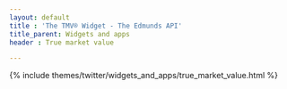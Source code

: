 ```yaml
---
layout: default
title : 'The TMV® Widget - The Edmunds API'
title_parent: Widgets and apps
header : True market value

---
```


{% include themes/twitter/widgets_and_apps/true_market_value.html %}